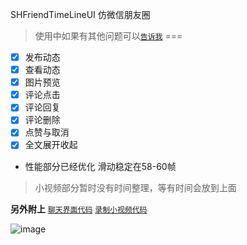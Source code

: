 SHFriendTimeLineUI 仿微信朋友圈
> 使用中如果有其他问题可以[`告诉我`](https://github.com/CCSH/SHFriendTimeLineUI/issues/new)
===
- [x] 发布动态
- [x] 查看动态
- [x] 图片预览
- [x] 评论点击
- [x] 评论回复
- [x] 评论删除
- [x] 点赞与取消
- [x] 全文展开收起

* 性能部分已经优化 滑动稳定在58-60帧
> 小视频部分暂时没有时间整理，等有时间会放到上面

**另外附上**
[`聊天界面代码`](https://github.com/CCSH/SHChatMessageU)
[`录制小视频代码`](https://github.com/CCSH/SHShortVideo)

![image](https://github.com/CCSH/SHFriendTimeLineUI/blob/master/QQ20180314-124339.gif)


